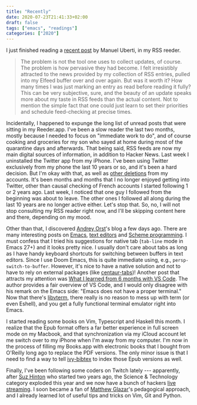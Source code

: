 ```yaml
---
title: "Recently"
date: 2020-07-23T21:41:33+02:00
draft: false
tags: ["emacs", "readings"]
categories: ["2020"]
---
```


I just finished reading a [recent post](https://www.manueluberti.eu//real-life/2020/07/16/digital-minimalism-2/) by Manuel Uberti, in my RSS reeder.

> The problem is not the tool one uses to collect updates, of course. The problem is how pervasive they had become. I felt irresistibly attracted to the news provided by my collection of RSS entries, pulled into my Elfeed buffer over and over again. But was it worth it? How many times I was just marking an entry as read before reading it fully? This can be very subjective, sure, and the beauty of an update speaks more about my taste in RSS feeds than the actual content. Not to mention the simple fact that one could just learn to set their priorities and schedule feed-checking at precise times.

Incidentally, I happened to expunge the long list of unread posts that were sitting in my Reeder.app. I've been a slow reader the last two months, mostly because I needed to focus on "immediate work to do", and of course cooking and groceries for my son who sayed at home during most of the quarantine days and afterwards. That being said, RSS feeds are now my main digital sources of information, in addition to Hacker News. Last week I uninstalled the Twitter app from my iPhone. I've been using Twitter exclusively from my phone the last 10 years or so, and it's been a hard decision. But I'm okay with that, as well as [other deletions](/post/leaving-social-media/) from my accounts. It's been months and months that I no longer enjoyed getting into Twitter, other than causal checking of French accounts I started following 1 or 2 years ago. Last week, I noticed that one guy I followed from the beginning was about to leave. The other ones I followed all along during the last 10 years are no longer active either. Let's stop that. So, no, I will not stop consulting my RSS reader right now, and I'll be skipping content here and there, depending on my mood.

Other than that, I discovered [Andrey Orst](https://andreyorst.gitlab.io)'s blog a few days ago. There are many interesting posts on [Emacs](https://andreyorst.gitlab.io/posts/2020-05-10-making-emacs-tabs-look-like-in-atom/), [text editors](https://andreyorst.gitlab.io/posts/2020-04-29-text-editors/) and [Scheme programming](https://andreyorst.gitlab.io/posts/2020-01-27-on-schemes-dots/). I must confess that I tried his suggestions for native tab (`tab-line` mode in Emacs 27+) and it looks pretty nice. I usually don't care about tabs as long as I have handy keyboard shortcuts for switching between buffers in text editors. Since I use Doom Emacs, this is quite immediate using, e.g., `persp-switch-to-buffer`. However, it's nice to have a native solution and not to have to rely on external packages (like [centaur-tabs](https://github.com/ema2159/centaur-tabs))! Another post that attracts my attention was [What I learned from 6 months with VS Code](https://www.admiralbumblebee.com/programming/2020/01/04/Six-months-VS-Code.html). The author provides a fair overview of VS Code, and I would only disagree with his remark on the Emacs side: "Emacs does not have a proper terminal." Now that there's [libvterm](https://github.com/akermu/emacs-libvterm), there really is no reason to mess up with term (or even Eshell), and you get a fully functional terminal emulator right into Emacs.

I started reading some books on Vim, Typescript and Haskell this month. I realize that the Epub format offers a far better experience in full screen mode on my Macbook, and that synchronization via my iCloud account let me switch over to my iPhone when I'm away from my computer. I'm now in the process of filling my Books.app with electronic books that I bought from O'Reilly long ago to replace the PDF versions. The only minor issue is that I need to find a way to tell [ivy-bibtex](https://github.com/tmalsburg/helm-bibtex) to index those Epub versions as well.

Finally, I've been following some coders on Twitch lately --- apparently, after [Suz Hinton](https://noopkat.com/projects/) who started two years ago, the Science & Technology category exploded this year and we now have a bunch of hackers [live streaming](post/live-coding/). I soon became a fan of [Matthew Glazar](https://strager.net/essays.html)'s pedagogical approach, and I already learned lot of useful tips and tricks on Vim, Git and Python.
